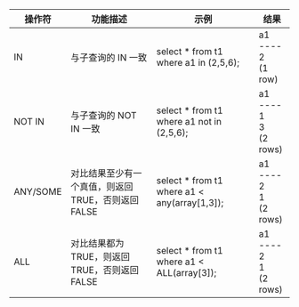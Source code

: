 | 操作符   | 功能描述                                          | 示例                                           | 结果                  |
| -------- | ------------------------------------------------- | ---------------------------------------------- | --------------------- |
| IN       | 与子查询的 IN 一致                                  | select * from t1 where a1 in (2,5,6);        | a1 <br>----<br>2<br>(1 row)     |
| NOT IN   | 与子查询的 NOT IN 一致                              | select * from t1 where a1 not in (2,5,6);    | a1 <br>----<br>1<br>3<br>(2 rows) |
| ANY/SOME | 对比结果至少有一个真值，则返回 TRUE，否则返回 FALSE | select * from t1 where a1 < any(array[1,3]);   | a1 <br>----<br> 2<br> 1<br>(2 rows) |
| ALL      | 对比结果都为 TRUE，则返回 TRUE，否则返回 FALSE       | select * from t1 where a1 < ALL(array[3]);   | a1 <br>----<br>2<br>1<br>(2 rows) |
